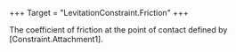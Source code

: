 +++
Target = "LevitationConstraint.Friction"
+++

The coefficient of friction at the point of contact defined by [Constraint.Attachment1].
